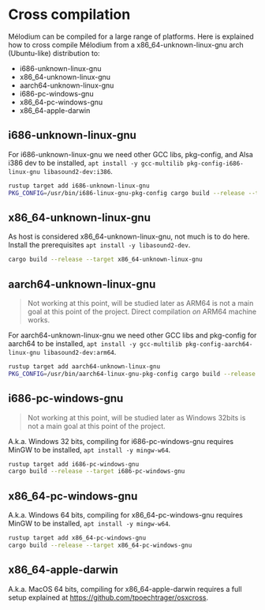 
# Cross compilation

Mélodium can be compiled for a large range of platforms.
Here is explained how to cross compile Mélodium from a x86_64-unknown-linux-gnu arch (Ubuntu-like) distribution to:
- i686-unknown-linux-gnu
- x86_64-unknown-linux-gnu
- aarch64-unknown-linux-gnu
- i686-pc-windows-gnu
- x86_64-pc-windows-gnu
- x86_64-apple-darwin

## i686-unknown-linux-gnu

For i686-unknown-linux-gnu we need other GCC libs, pkg-config, and Alsa i386 dev to be installed, `apt install -y gcc-multilib pkg-config-i686-linux-gnu libasound2-dev:i386`.

```sh
rustup target add i686-unknown-linux-gnu
PKG_CONFIG=/usr/bin/i686-linux-gnu-pkg-config cargo build --release --target i686-unknown-linux-gnu
```

## x86_64-unknown-linux-gnu

As host is considered x86_64-unknown-linux-gnu, not much is to do here.
Install the prerequisites `apt install -y libasound2-dev`.

```sh
cargo build --release --target x86_64-unknown-linux-gnu
```

## aarch64-unknown-linux-gnu

> Not working at this point, will be studied later as ARM64 is not a main goal at this point of the project.
> Direct compilation _on_ ARM64 machine works.

For aarch64-unknown-linux-gnu we need other GCC libs and pkg-config for aarch64 to be installed, `apt install -y gcc-multilib pkg-config-aarch64-linux-gnu libasound2-dev:arm64`.

```sh
rustup target add aarch64-unknown-linux-gnu
PKG_CONFIG=/usr/bin/aarch64-linux-gnu-pkg-config cargo build --release --target aarch64-unknown-linux-gnu
```

## i686-pc-windows-gnu

> Not working at this point, will be studied later as Windows 32bits is not a main goal at this point of the project.

A.k.a. Windows 32 bits, compiling for i686-pc-windows-gnu requires MinGW to be installed, `apt install -y mingw-w64`.

```sh
rustup target add i686-pc-windows-gnu
cargo build --release --target i686-pc-windows-gnu
```

## x86_64-pc-windows-gnu

A.k.a. Windows 64 bits, compiling for x86_64-pc-windows-gnu requires MinGW to be installed, `apt install -y mingw-w64`.

```sh
rustup target add x86_64-pc-windows-gnu
cargo build --release --target x86_64-pc-windows-gnu
```

## x86_64-apple-darwin

A.k.a. MacOS 64 bits, compiling for x86_64-apple-darwin requires a full setup explained at https://github.com/tpoechtrager/osxcross.


